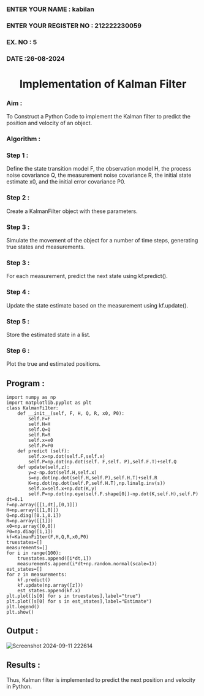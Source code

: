 <H3>ENTER YOUR NAME : kabilan</H3>
<H3>ENTER YOUR REGISTER NO : 212222230059</H3>
<H3>EX. NO : 5</H3>
<H3>DATE :26-08-2024 </H3>
<H1 ALIGN =CENTER> Implementation of Kalman Filter</H1>
<H3>Aim :</H3> 

To Construct a Python Code to implement the Kalman filter to predict the position and velocity of an object.

<H3>Algorithm :</H3>

### Step 1 : 

Define the state transition model F, the observation model H, the process noise covariance Q, the measurement noise covariance R, the initial state estimate x0, and the initial error covariance P0.<BR>

### Step 2 :

Create a KalmanFilter object with these parameters.<BR>
### Step 3 :

Simulate the movement of the object for a number of time steps, generating true states and measurements. <BR>
### Step 3 :

For each measurement, predict the next state using kf.predict().<BR>
### Step 4 :

Update the state estimate based on the measurement using kf.update().<BR>
### Step 5 :

Store the estimated state in a list.<BR>

### Step 6 :
Plot the true and estimated positions.<BR>

## Program :

```
import numpy as np
import matplotlib.pyplot as plt
class KalmanFi1ter:
    def __init__(self, F, H, Q, R, x0, P0):
        self.F=F
        self.H=H
        self.Q=Q
        self.R=R
        self.x=x0
        self.P=P0
    def predict (self):
        self.x=np.dot(self.F,self.x)
        self.P=np.dot(np.dot(self. F,self. P),self.F.T)+self.Q
    def update(self,z):
        y=z-np.dot(self.H,self.x)
        s=np.dot(np.dot(self.H,self.P),self.H.T)+self.R
        K=np.dot(np.dot(self.P,self.H.T),np.linalg.inv(s))
        self.x=self.x+np.dot(K,y)
        self.P=np.dot(np.eye(self.F.shape[0])-np.dot(K,self.H),self.P)
dt=0.1
F=np.array([[1,dt],[0,1]])
H=np.array([[1,0]])
Q=np.diag([0.1,0.1])
R=np.array([[1]])
x0=np.array([0,0])
P0=np.diag([1,1])
kf=KalmanFi1ter(F,H,Q,R,x0,P0)
truestates=[]
measurements=[]
for i in range(100):
    truestates.append([i*dt,1])
    measurements.append(i*dt+np.random.normal(scale=1))
est_states=[]
for z in measurements:
    kf.predict()
    kf.update(np.array([z]))
    est_states.append(kf.x)
plt.plot([s[0] for s in truestates],label="true")
plt.plot([s[0] for s in est_states],label="Estimate")
plt.legend()
plt.show()

```

## Output :

![Screenshot 2024-09-11 222614](https://github.com/user-attachments/assets/f7ef987d-222c-4052-94de-69b26a9951e4)


## Results :

Thus, Kalman filter is implemented to predict the next position and   velocity in Python.



